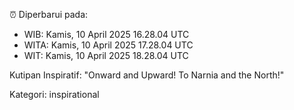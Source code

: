 ⏰ Diperbarui pada:
- WIB: Kamis, 10 April 2025 16.28.04 UTC
- WITA: Kamis, 10 April 2025 17.28.04 UTC
- WIT: Kamis, 10 April 2025 18.28.04 UTC

Kutipan Inspiratif:
"Onward and Upward!  To Narnia and the North!"


Kategori: inspirational

